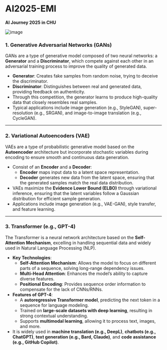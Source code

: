 # AI2025-EMI
**AI Journey 2025 in CHU**

![image](https://github.com/user-attachments/assets/568f1c12-eaa2-49b6-ae9a-e213f09bb4e9)

### 1. **Generative Adversarial Networks (GANs)**  
GANs are a type of generative model composed of two neural networks: a **Generator** and a **Discriminator**, which compete against each other in an adversarial training process to improve the quality of generated data.  
- **Generator**: Creates fake samples from random noise, trying to deceive the discriminator.  
- **Discriminator**: Distinguishes between real and generated data, providing feedback on authenticity.  
- Through this competition, the generator learns to produce high-quality data that closely resembles real samples.  
- Typical applications include image generation (e.g., StyleGAN), super-resolution (e.g., SRGAN), and image-to-image translation (e.g., CycleGAN).  

---

### 2. **Variational Autoencoders (VAE)**  
VAEs are a type of probabilistic generative model based on the **Autoencoder** architecture but incorporate stochastic variables during encoding to ensure smooth and continuous data generation.  
- Consist of an **Encoder** and a **Decoder**:  
  - **Encoder** maps input data to a latent space representation.  
  - **Decoder** generates new data from the latent space, ensuring that the generated samples match the real data distribution.  
- VAEs maximize the **Evidence Lower Bound (ELBO)** through variational inference, ensuring that the latent variables follow a Gaussian distribution for efficient sample generation.  
- Applications include image generation (e.g., VAE-GAN), style transfer, and feature learning.  

---

### 3. **Transformer (e.g., GPT-4)**  
The Transformer is a neural network architecture based on the **Self-Attention Mechanism**, excelling in handling sequential data and widely used in Natural Language Processing (NLP).  
- **Key Technologies**:  
  - **Self-Attention Mechanism**: Allows the model to focus on different parts of a sequence, solving long-range dependency issues.  
  - **Multi-Head Attention**: Enhances the model’s ability to capture diverse features.  
  - **Positional Encoding**: Provides sequence order information to compensate for the lack of CNNs/RNNs.  
- **Features of GPT-4**:  
  - A **autoregressive Transformer model**, predicting the next token in a sequence for language modeling.  
  - Trained on **large-scale datasets with deep learning**, resulting in strong contextual understanding.  
  - Supports **multimodal learning**, allowing it to process text, images, and more.  
- It is widely used in **machine translation (e.g., DeepL)**, **chatbots (e.g., ChatGPT)**, **text generation (e.g., Bard, Claude)**, and **code assistance (e.g., GitHub Copilot)**.  

